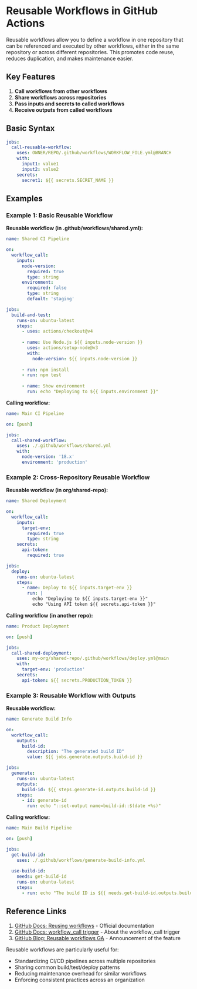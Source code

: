 # Reusable Workflows in GitHub Actions

Reusable workflows allow you to define a workflow in one repository that can be referenced and executed by other workflows, either in the same repository or across different repositories. This promotes code reuse, reduces duplication, and makes maintenance easier.

## Key Features

1. **Call workflows from other workflows**
2. **Share workflows across repositories**
3. **Pass inputs and secrets to called workflows**
4. **Receive outputs from called workflows**

## Basic Syntax

```yaml
jobs:
  call-reusable-workflow:
    uses: OWNER/REPO/.github/workflows/WORKFLOW_FILE.yml@BRANCH
    with:
      input1: value1
      input2: value2
    secrets:
      secret1: ${{ secrets.SECRET_NAME }}
```

## Examples

### Example 1: Basic Reusable Workflow

**Reusable workflow (in .github/workflows/shared.yml):**
```yaml
name: Shared CI Pipeline

on:
  workflow_call:
    inputs:
      node-version:
        required: true
        type: string
      environment:
        required: false
        type: string
        default: 'staging'

jobs:
  build-and-test:
    runs-on: ubuntu-latest
    steps:
      - uses: actions/checkout@v4
      
      - name: Use Node.js ${{ inputs.node-version }}
        uses: actions/setup-node@v3
        with:
          node-version: ${{ inputs.node-version }}
          
      - run: npm install
      - run: npm test
      
      - name: Show environment
        run: echo "Deploying to ${{ inputs.environment }}"
```

**Calling workflow:**
```yaml
name: Main CI Pipeline

on: [push]

jobs:
  call-shared-workflow:
    uses: ./.github/workflows/shared.yml
    with:
      node-version: '18.x'
      environment: 'production'
```

### Example 2: Cross-Repository Reusable Workflow

**Reusable workflow (in org/shared-repo):**
```yaml
name: Shared Deployment

on:
  workflow_call:
    inputs:
      target-env:
        required: true
        type: string
    secrets:
      api-token:
        required: true

jobs:
  deploy:
    runs-on: ubuntu-latest
    steps:
      - name: Deploy to ${{ inputs.target-env }}
        run: |
          echo "Deploying to ${{ inputs.target-env }}"
          echo "Using API token ${{ secrets.api-token }}"
```

**Calling workflow (in another repo):**
```yaml
name: Product Deployment

on: [push]

jobs:
  call-shared-deployment:
    uses: my-org/shared-repo/.github/workflows/deploy.yml@main
    with:
      target-env: 'production'
    secrets:
      api-token: ${{ secrets.PRODUCTION_TOKEN }}
```

### Example 3: Reusable Workflow with Outputs

**Reusable workflow:**
```yaml
name: Generate Build Info

on:
  workflow_call:
    outputs:
      build-id:
        description: "The generated build ID"
        value: ${{ jobs.generate.outputs.build-id }}

jobs:
  generate:
    runs-on: ubuntu-latest
    outputs:
      build-id: ${{ steps.generate-id.outputs.build-id }}
    steps:
      - id: generate-id
        run: echo "::set-output name=build-id::$(date +%s)"
```

**Calling workflow:**
```yaml
name: Main Build Pipeline

on: [push]

jobs:
  get-build-id:
    uses: ./.github/workflows/generate-build-info.yml
  
  use-build-id:
    needs: get-build-id
    runs-on: ubuntu-latest
    steps:
      - run: echo "The build ID is ${{ needs.get-build-id.outputs.build-id }}"
```

## Reference Links

1. [GitHub Docs: Reusing workflows](https://docs.github.com/en/actions/using-workflows/reusing-workflows) - Official documentation
2. [GitHub Docs: workflow_call trigger](https://docs.github.com/en/actions/learn-github-actions/events-that-trigger-workflows#workflow-reuse-events) - About the workflow_call trigger
3. [GitHub Blog: Reusable workflows GA](https://github.blog/2021-11-29-github-actions-reusable-workflows-is-generally-available/) - Announcement of the feature

Reusable workflows are particularly useful for:
- Standardizing CI/CD pipelines across multiple repositories
- Sharing common build/test/deploy patterns
- Reducing maintenance overhead for similar workflows
- Enforcing consistent practices across an organization
